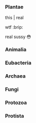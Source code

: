 ### Plantae
this | real

wtf :brip:

real sussy 😳

### Animalia

### Eubacteria

### Archaea

### Fungi

### Protozoa

### Protista
